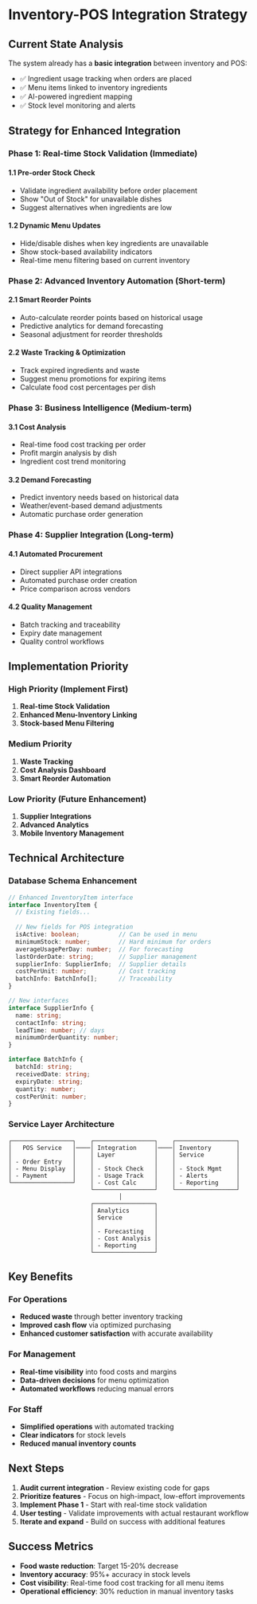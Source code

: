 # Inventory-POS Integration Strategy

## Current State Analysis

The system already has a **basic integration** between inventory and POS:
- ✅ Ingredient usage tracking when orders are placed
- ✅ Menu items linked to inventory ingredients 
- ✅ AI-powered ingredient mapping
- ✅ Stock level monitoring and alerts

## Strategy for Enhanced Integration

### Phase 1: Real-time Stock Validation (Immediate)

#### 1.1 Pre-order Stock Check
- Validate ingredient availability before order placement
- Show "Out of Stock" for unavailable dishes
- Suggest alternatives when ingredients are low

#### 1.2 Dynamic Menu Updates
- Hide/disable dishes when key ingredients are unavailable
- Show stock-based availability indicators
- Real-time menu filtering based on current inventory

### Phase 2: Advanced Inventory Automation (Short-term)

#### 2.1 Smart Reorder Points
- Auto-calculate reorder points based on historical usage
- Predictive analytics for demand forecasting
- Seasonal adjustment for reorder thresholds

#### 2.2 Waste Tracking & Optimization
- Track expired ingredients and waste
- Suggest menu promotions for expiring items
- Calculate food cost percentages per dish

### Phase 3: Business Intelligence (Medium-term)

#### 3.1 Cost Analysis
- Real-time food cost tracking per order
- Profit margin analysis by dish
- Ingredient cost trend monitoring

#### 3.2 Demand Forecasting
- Predict inventory needs based on historical data
- Weather/event-based demand adjustments
- Automatic purchase order generation

### Phase 4: Supplier Integration (Long-term)

#### 4.1 Automated Procurement
- Direct supplier API integrations
- Automated purchase order creation
- Price comparison across vendors

#### 4.2 Quality Management
- Batch tracking and traceability
- Expiry date management
- Quality control workflows

## Implementation Priority

### High Priority (Implement First)
1. **Real-time Stock Validation**
2. **Enhanced Menu-Inventory Linking**
3. **Stock-based Menu Filtering**

### Medium Priority 
1. **Waste Tracking**
2. **Cost Analysis Dashboard**
3. **Smart Reorder Automation**

### Low Priority (Future Enhancement)
1. **Supplier Integrations**
2. **Advanced Analytics**
3. **Mobile Inventory Management**

## Technical Architecture

### Database Schema Enhancement
```typescript
// Enhanced InventoryItem interface
interface InventoryItem {
  // Existing fields...
  
  // New fields for POS integration
  isActive: boolean;           // Can be used in menu
  minimumStock: number;        // Hard minimum for orders
  averageUsagePerDay: number;  // For forecasting
  lastOrderDate: string;       // Supplier management
  supplierInfo: SupplierInfo;  // Supplier details
  costPerUnit: number;         // Cost tracking
  batchInfo: BatchInfo[];      // Traceability
}

// New interfaces
interface SupplierInfo {
  name: string;
  contactInfo: string;
  leadTime: number; // days
  minimumOrderQuantity: number;
}

interface BatchInfo {
  batchId: string;
  receivedDate: string;
  expiryDate: string;
  quantity: number;
  costPerUnit: number;
}
```

### Service Layer Architecture
```
┌─────────────────┐    ┌─────────────────┐    ┌─────────────────┐
│   POS Service   │────│ Integration     │────│ Inventory       │
│                 │    │ Layer           │    │ Service         │
│ - Order Entry   │    │                 │    │                 │
│ - Menu Display  │    │ - Stock Check   │    │ - Stock Mgmt    │
│ - Payment       │    │ - Usage Track   │    │ - Alerts        │
└─────────────────┘    │ - Cost Calc     │    │ - Reporting     │
                       └─────────────────┘    └─────────────────┘
                               │
                       ┌─────────────────┐
                       │ Analytics       │
                       │ Service         │
                       │                 │
                       │ - Forecasting   │
                       │ - Cost Analysis │
                       │ - Reporting     │
                       └─────────────────┘
```

## Key Benefits

### For Operations
- **Reduced waste** through better inventory tracking
- **Improved cash flow** via optimized purchasing
- **Enhanced customer satisfaction** with accurate availability

### For Management
- **Real-time visibility** into food costs and margins
- **Data-driven decisions** for menu optimization
- **Automated workflows** reducing manual errors

### For Staff
- **Simplified operations** with automated tracking
- **Clear indicators** for stock levels
- **Reduced manual inventory counts**

## Next Steps

1. **Audit current integration** - Review existing code for gaps
2. **Prioritize features** - Focus on high-impact, low-effort improvements
3. **Implement Phase 1** - Start with real-time stock validation
4. **User testing** - Validate improvements with actual restaurant workflow
5. **Iterate and expand** - Build on success with additional features

## Success Metrics

- **Food waste reduction**: Target 15-20% decrease
- **Inventory accuracy**: 95%+ accuracy in stock levels  
- **Cost visibility**: Real-time food cost tracking for all menu items
- **Operational efficiency**: 30% reduction in manual inventory tasks
